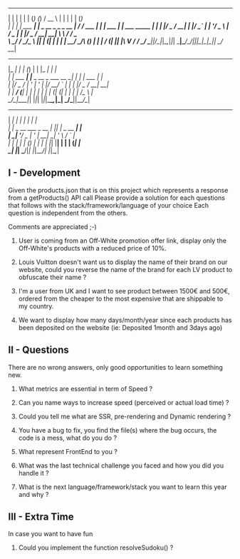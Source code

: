 _   _           _   _       _          _____       _ _           _   _           
| | | |         | | (_)     (_)        /  __ \     | | |         | | (_)          
| | | | ___  ___| |_ _  __ _ _ _ __ ___| /  \/ ___ | | | ___  ___| |_ ___   _____ 
| | | |/ _ \/ __| __| |/ _` | | '__/ _ \ |    / _ \| | |/ _ \/ __| __| \ \ / / _ \
\ \_/ /  __/\__ \ |_| | (_| | | | |  __/ \__/\ (_) | | |  __/ (__| |_| |\ V /  __/
 \___/ \___||___/\__|_|\__,_|_|_|  \___|\____/\___/|_|_|\___|\___|\__|_| \_/ \___|
                                                                                  
                                                                                  
 _____         _           _           _   _____         _                        
|_   _|       | |         (_)         | | |_   _|       | |                       
  | | ___  ___| |__  _ __  _  ___ __ _| |   | | ___  ___| |_                      
  | |/ _ \/ __| '_ \| '_ \| |/ __/ _` | |   | |/ _ \/ __| __|                     
  | |  __/ (__| | | | | | | | (_| (_| | |   | |  __/\__ \ |_                      
  \_/\___|\___|_| |_|_| |_|_|\___\__,_|_|   \_/\___||___/\__|                     
                                                                                  
                                                                                  
______               _   _____          _                                         
|  ___|             | | |  ___|        | |                                        
| |_ _ __ ___  _ __ | |_| |__ _ __   __| |                                        
|  _| '__/ _ \| '_ \| __|  __| '_ \ / _` |                                        
| | | | | (_) | | | | |_| |__| | | | (_| |                                        
\_| |_|  \___/|_| |_|\__\____/_| |_|\__,_|                                        
                                                                                  

## I - Development

Given the products.json that is on this project which represents a response from a getProducts() API call
Please provide a solution for each questions that follows with the stack/framework/language of your choice
Each question is independent from the others.

Comments are appreciated ;-)


1. User is coming from an Off-White promotion offer link, display only the Off-White's products with a reduced price of 10%.

2. Louis Vuitton doesn't want us to display the name of their brand on our website, could you reverse the name of the brand for each LV product to obfuscate their name ?

3. I'm a user from UK and I want to see product between 1500€ and 500€, ordered from the cheaper to the most expensive that are shippable to my country.

4. We want to display how many days/month/year since each products has been deposited on the website (ie: Deposited 1month and 3days ago)

## II - Questions

There are no wrong answers, only good opportunities to learn something new.

1. What metrics are essential in term of Speed ?

2. Can you name ways to increase speed (perceived or actual load time) ?

3. Could you tell me what are SSR, pre-rendering and Dynamic rendering ?

4. You have a bug to fix, you find the file(s) where the bug occurs, the code is a mess, what do you do ?

5. What represent FrontEnd to you ?

6. What was the last technical challenge you faced and how you did you handle it ?

7. What is the next language/framework/stack you want to learn this year and why ?

## III - Extra Time

In case you want to have fun 

1. Could you implement the function resolveSudoku() ?